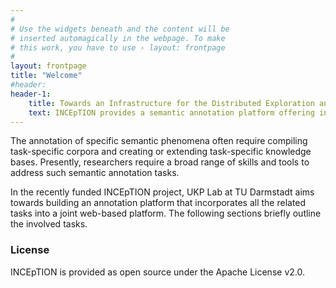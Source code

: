 ```yaml
---
#
# Use the widgets beneath and the content will be
# inserted automagically in the webpage. To make
# this work, you have to use › layout: frontpage
#
layout: frontpage
title: "Welcome"
#header:
header-1:
    title: Towards an Infrastructure for the Distributed Exploration and Annotation of Large Corpora and Knowledge Bases
    text: INCEpTION provides a semantic annotation platform offering intelligent annotation assistance and knowledge management.
---
```


The annotation of specific semantic phenomena often require compiling task-specific corpora and creating or extending task-specific knowledge bases. Presently, researchers require a broad range of skills and tools to address such semantic annotation tasks.

In the recently funded INCEpTION project, UKP Lab at TU Darmstadt aims towards building an annotation platform that incorporates all the related tasks into a joint web-based platform. The following sections briefly outline the involved tasks.

### License

INCEpTION is provided as open source under the Apache License v2.0.
